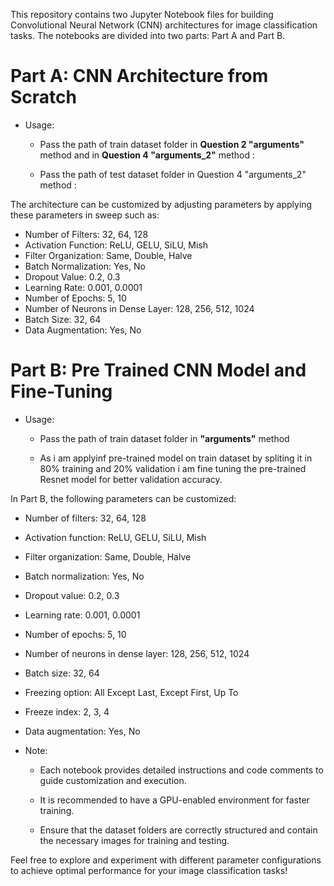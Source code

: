 This repository contains two Jupyter Notebook files for building Convolutional Neural Network (CNN) architectures for image classification tasks. The notebooks are divided into two parts: Part A and Part B.

# Part A: CNN Architecture from Scratch

- Usage:

  - Pass the path of train dataset folder in **Question 2 "arguments"** method and in **Question 4 "arguments_2"** method :
    
  - Pass the path of test dataset folder in Question 4 "arguments_2" method :
    

The architecture can be customized by adjusting parameters by applying these parameters in sweep such as:

  - Number of Filters: 32, 64, 128
  - Activation Function: ReLU, GELU, SiLU, Mish
  - Filter Organization: Same, Double, Halve
  - Batch Normalization: Yes, No
  - Dropout Value: 0.2, 0.3
  - Learning Rate: 0.001, 0.0001
  - Number of Epochs: 5, 10
  - Number of Neurons in Dense Layer: 128, 256, 512, 1024
  - Batch Size: 32, 64
  - Data Augmentation: Yes, No






# Part B: Pre Trained CNN Model and Fine-Tuning

- Usage:

  - Pass the path of train dataset folder in **"arguments"** method 
    
  - As i am applyinf pre-trained model on train dataset by spliting it in 80% training and 20% validation i am fine tuning the pre-trained Resnet model for better validation accuracy.
    

In Part B, the following parameters can be customized:

  - Number of filters: 32, 64, 128
  - Activation function: ReLU, GELU, SiLU, Mish
  - Filter organization: Same, Double, Halve
  - Batch normalization: Yes, No
  - Dropout value: 0.2, 0.3
  - Learning rate: 0.001, 0.0001
  - Number of epochs: 5, 10
  - Number of neurons in dense layer: 128, 256, 512, 1024
  - Batch size: 32, 64
  - Freezing option: All Except Last, Except First, Up To
  - Freeze index: 2, 3, 4
  - Data augmentation: Yes, No




- Note:
  
  - Each notebook provides detailed instructions and code comments to guide customization and execution.
    
  - It is recommended to have a GPU-enabled environment for faster training.
    
  - Ensure that the dataset folders are correctly structured and contain the necessary images for training and testing.
    

Feel free to explore and experiment with different parameter configurations to achieve optimal performance for your image classification tasks!


